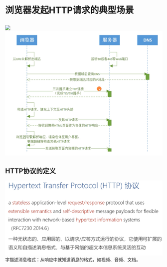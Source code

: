 # 浏览器发起HTTP请求的典型场景

## 

![](imgs/2023-05-22-22-39-21.png)
![](imgs/2023-05-22-22-39-59.png)

## HTTP协议的定义

![](imgs/2023-05-22-22-40-19.png)
字描述消息格式：从响应中就知道消息的格式，如视频、音频、文档。